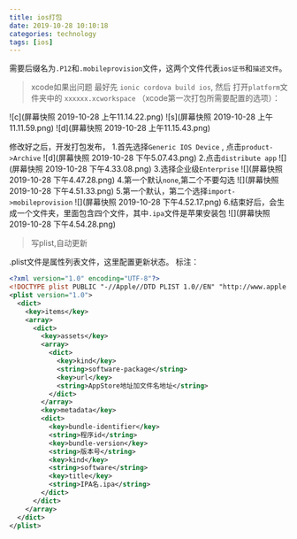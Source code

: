 ```yaml
---
title: ios打包
date: 2019-10-28 10:10:18
categories: technology
tags: [ios]
---
```

需要后缀名为`.P12`和`.mobileprovision`文件，这两个文件代表`ios证书`和`描述文件`。
>xcode如果出问题
最好先 `ionic cordova build ios`, 
然后
打开`platform`文件夹中的 `xxxxxx.xcworkspace`
>（xcode第一次打包所需要配置的选项）：
<!--more-->
![c](屏幕快照 2019-10-28 上午11.14.22.png)
![s](屏幕快照 2019-10-28 上午11.11.59.png)
![d](屏幕快照 2019-10-28 上午11.15.43.png)

修改好之后，开发打包发布，
1.首先选择`Generic IOS Device` , 点击`product->Archive`
![d](屏幕快照 2019-10-28 下午5.07.43.png)
2.点击`distribute app`
![](屏幕快照 2019-10-28 下午4.33.08.png)
3.选择企业级`Enterprise`
![](屏幕快照 2019-10-28 下午4.47.28.png)
4.第一个默认`none`,第二个不要勾选
![](屏幕快照 2019-10-28 下午4.51.33.png)
5.第一个默认，第二个选择`import->mobileprovision`
![](屏幕快照 2019-10-28 下午4.52.17.png)
6.结束好后，会生成一个文件夹，里面包含四个文件，其中`.ipa`文件是苹果安装包
![](屏幕快照 2019-10-28 下午4.54.28.png)

>写plist,自动更新

.plist文件是属性列表文件，这里配置更新状态。
标注：
```xml
<?xml version="1.0" encoding="UTF-8"?>
<!DOCTYPE plist PUBLIC "-//Apple//DTD PLIST 1.0//EN" "http://www.apple.com/DTDs/PropertyList-1.0.dtd">
<plist version="1.0">
  <dict>
    <key>items</key>
    <array>
      <dict>
        <key>assets</key>
        <array>
          <dict>
            <key>kind</key>
            <string>software-package</string>
            <key>url</key>
            <string>AppStore地址加文件名地址</string>
          </dict>
        </array>
        <key>metadata</key>
        <dict>
          <key>bundle-identifier</key>
          <string>程序id</string>
          <key>bundle-version</key>
          <string>版本号</string>
          <key>kind</key>
          <string>software</string>
          <key>title</key>
          <string>IPA名.ipa</string>
        </dict>
      </dict>
    </array>
  </dict>
</plist>
```
